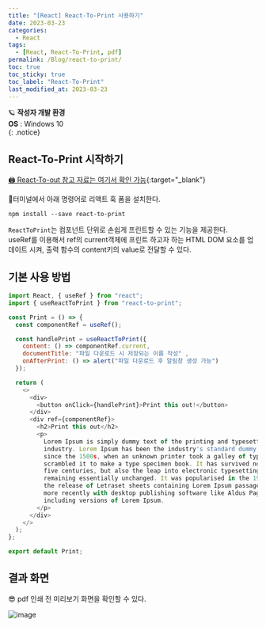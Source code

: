 ```yaml
---
title: "[React] React-To-Print 사용하기"
date: 2023-03-23
categories:
  - React
tags:
  - [React, React-To-Print, pdf]
permalink: /Blog/react-to-print/
toc: true
toc_sticky: true
toc_label: "React-To-Print"
last_modified_at: 2023-03-23
---
```


🪐 **작성자 개발 환경** <br>
**OS** : Windows 10<br>
{: .notice}

## React-To-Print 시작하기

[🖨 React-To-out 참고 자료는 여기서 확인 가능](https://www.npmjs.com/package/react-to-print/){:target="\_blank"}

🔮터미널에서 아래 명령어로 리액트 훅 폼을 설치한다.

```
npm install --save react-to-print
```

`ReactToPrint`는 컴포넌트 단위로 손쉽게 프린트할 수 있는 기능을 제공한다. <br/>
useRef를 이용해서 ref의 current객체에 프린트 하고자 하는 HTML DOM 요소를 업데이트 시켜, 출력 함수의 content키의 value로 전달할 수 있다.

## 기본 사용 방법

```js
import React, { useRef } from "react";
import { useReactToPrint } from "react-to-print";

const Print = () => {
  const componentRef = useRef();

  const handlePrint = useReactToPrint({
    content: () => componentRef.current,
    documentTitle: "파일 다운로드 시 저장되는 이름 작성" ,
    onAfterPrint: () => alert("파일 다운로드 후 알림창 생성 가능")
  });

  return (
    <>
      <div>
        <button onClick={handlePrint}>Print this out!</button>
      </div>
      <div ref={componentRef}>
        <h2>Print this out</h2>
        <p>
          Lorem Ipsum is simply dummy text of the printing and typesetting
          industry. Lorem Ipsum has been the industry's standard dummy text ever
          since the 1500s, when an unknown printer took a galley of type and
          scrambled it to make a type specimen book. It has survived not only
          five centuries, but also the leap into electronic typesetting,
          remaining essentially unchanged. It was popularised in the 1960s with
          the release of Letraset sheets containing Lorem Ipsum passages, and
          more recently with desktop publishing software like Aldus PageMaker
          including versions of Lorem Ipsum.
        </p>
      </div>
    </>
  );
};

export default Print;
```

## 결과 화면

😎 pdf 인쇄 전 미리보기 화면을 확인할 수 있다.

![image](https://user-images.githubusercontent.com/100749520/227086663-a532828d-422a-48cb-83a0-e1a9cc540ff5.png)
